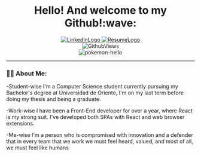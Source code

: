 <h1 align="center">Hello! And welcome to my Github!:wave:</h1>

<div align="center">
  <a href="https://www.linkedin.com/in/david-gamboa/?locale=en_US">
    <img src="https://img.shields.io/badge/LinkedIn-blue?style=for-the-badge&logo=linkedin&logoColor=white" alt="LinkedInLogo"/>
  </a>
  <a href="https://rxresu.me/gamboadavid1998/cv-david">
    <img src="https://img.shields.io/badge/Resume-white?style=for-the-badge&logo=conventional-commits" alt="ResumeLogo"/>
  </a>
  <br>
  <img src="https://komarev.com/ghpvc/?username=HasselGR&style=flat-square&color=blue" alt="GithubViews"/>
</div>

<div align="center">
  <img src="https://media.giphy.com/media/p5TDWmUYF0Vzhp7Gpl/giphy.gif" alt="pokemon-hello"/>
</div>

---

### :man_technologist: About Me:

-Student-wise I'm a Computer Science student currently pursuing my Bachelor's degree at Universidad de Oriente, I'm on my last term before doing my thesis and being a graduate.

-Work-wise I have been a Front-End developer for over a year, where React is my strong suit. I've developed both SPAs with React and web browser extensions.

-Me-wise I'm a person who is compromised with innovation and a defender that in every team that we work we must feel heard, valued, and most of all, we must feel like humans
